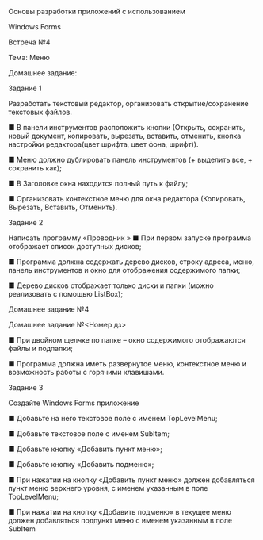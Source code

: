 Основы разработки приложений с использованием 

Windows Forms

Встреча №4

Тема: Меню

Домашнее задание:

Задание 1

Разработать текстовый редактор, организовать открытие/сохранение текстовых файлов.

■ В панели инструментов расположить кнопки (Открыть, сохранить, новый документ, копировать, вырезать, вставить, 
отменить, кнопка настройки редактора(цвет шрифта, цвет фона, шрифт)).

■ Меню должно дублировать панель инструментов (+ выделить все, + сохранить как);

■ В Заголовке окна находится полный путь к файлу;

■ Организовать контекстное меню для окна редактора (Копировать, Вырезать, Вставить, Отменить).

Задание 2 

Написать программу «Проводник
»
■ При первом запуске программа отображает список доступных дисков;

■ Программа должна содержать дерево дисков, строку адреса, меню, панель инструментов и окно для отображения содержимого папки;

■ Дерево дисков отображает только диски и папки (можно реализовать с помощью ListBox);

Домашнее задание №4

Домашнее задание №<Номер дз>

■ При двойном щелчке по папке – окно содержимого отображаются файлы и подпапки;

■ Программа должна иметь развернутое меню, контекстное меню и возможность работы с горячими клавишами.

Задание 3

Создайте Windows Forms приложение

■ Добавьте на него текстовое поле с именем TopLevelMenu;

■ Добавьте текстовое поле с именем SubItem;

■ Добавьте кнопку «Добавить пункт меню»;

■ Добавьте кнопку «Добавить подменю»;

■ При нажатии на кнопку «Добавить пункт меню» должен добавляться пункт меню верхнего уровня, с именем указанным в поле TopLevelMenu;

■ При нажатии на кнопку «Добавить подменю» в текущее меню должен добавляться подпункт меню с именем указанным в поле SubItem
